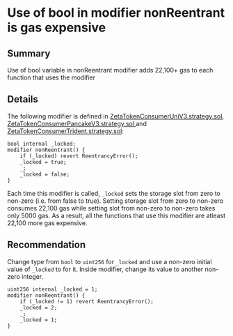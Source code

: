 # Use of bool in modifier nonReentrant is gas expensive

## Summary
Use of bool variable in nonReentrant modifier adds 22,100+ gas to each function that uses the modifier

## Details
The following modifier is defined in [ZetaTokenConsumerUniV3.strategy.sol](https://github.com/code-423n4/2023-11-zetachain/blob/main/repos/protocol-contracts/contracts/evm/tools/ZetaTokenConsumerUniV3.strategy.sol#L65), [ZetaTokenConsumerPancakeV3.strategy.sol
](https://github.com/code-423n4/2023-11-zetachain/blob/main/repos/protocol-contracts/contracts/evm/tools/ZetaTokenConsumerPancakeV3.strategy.sol#L94) and [ZetaTokenConsumerTrident.strategy.sol](https://github.com/code-423n4/2023-11-zetachain/blob/main/repos/protocol-contracts/contracts/evm/tools/ZetaTokenConsumerTrident.strategy.sol#L59):

    bool internal _locked;
    modifier nonReentrant() {
        if (_locked) revert ReentrancyError();
        _locked = true;
        _;
        _locked = false;
    }

Each time this modifier is called, `_locked` sets the storage slot from zero to non-zero (i.e. from false to true). Setting storage slot from zero to non-zero consumes 22,100 gas while setting slot from non-zero to non-zero takes only 5000 gas. As a result, all the functions that use this modifier are atleast 22,100 more gas expensive.

## Recommendation
Change type from `bool` to `uint256` for `_locked` and use a non-zero initial value of `_locked` to for it. Inside modifier, change its value to another non-zero integer.

    uint256 internal _locked = 1;
    modifier nonReentrant() {
        if (_locked != 1) revert ReentrancyError();
        _locked = 2;
        _;
        _locked = 1;
    }